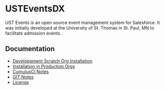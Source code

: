 # USTEventsDX

UST Events is an open source event management system for Salesforce. It was initially developed at the University of St. Thomas in St. Paul, MN to facilitate admission events.

[1]: <docs/scatch-org-creation.md> "Setting up UST Event App for Scratch org Development"
[2]: <docs/set-up.md> "How to set up UST Events in Salesforce"
[3]: <docs/CumulusCI-notes.md> "Notes on using Cumulus CI"
[4]: <docs/GIT-notes.md> "Notes on using GIT"
[5]: <LICENSE.md> "License"

## Documentation
* [Developement Scratch Org Installation][1]
* [Installation in Production Orgs][2]
* [CumulusCI Notes][3]
* [GIT Notes][4]
* [License][5]
